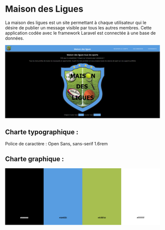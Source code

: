 # Maison des Ligues
La maison des ligues est un site permettant à chaque utilisateur qui le désire de publier un message visible par tous les autres membres.
Cette application codée avec le framework Laravel est connectée à une base de données.

![Page d'accueil](./public/asset/page_accueil.png)


## Charte typographique :  
Police de caractère : Open Sans, sans-serif 1.6rem

## Charte graphique :  
![Charte graphique](./public/asset/charte_graphique.png)